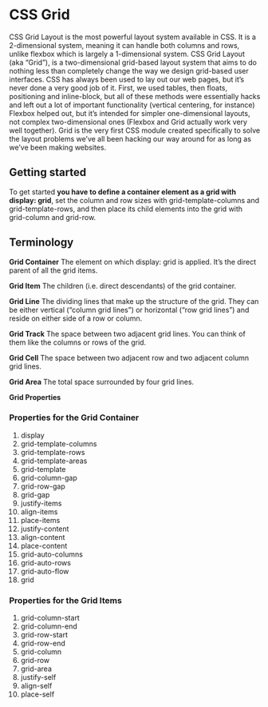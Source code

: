 # CSS Grid

CSS Grid Layout is the most powerful layout system available in CSS. It is a 2-dimensional system, meaning it can handle both columns and rows, unlike flexbox which is largely a 1-dimensional system. CSS Grid Layout (aka “Grid”), is a two-dimensional grid-based layout system that aims to do nothing less than completely change the way we design grid-based user interfaces. CSS has always been used to lay out our web pages, but it’s never done a very good job of it. First, we used tables, then floats, positioning and inline-block, but all of these methods were essentially hacks and left out a lot of important functionality (vertical centering, for instance)
 Flexbox helped out, but it’s intended for simpler one-dimensional layouts, not complex two-dimensional ones (Flexbox and Grid actually work very well together). Grid is the very first CSS module created specifically to solve the layout problems we’ve all been hacking our way around for as long as we’ve been making websites.


## Getting started

To get started **you have to define a container element as a grid with display: grid**, set the column and row sizes with grid-template-columns and grid-template-rows, and then place its child elements into the grid with grid-column and grid-row.

## Terminology

**Grid Container**
The element on which display: grid is applied. It’s the direct parent of all the grid items. 

**Grid Item**
The children (i.e. direct descendants) of the grid container.

**Grid Line**
The dividing lines that make up the structure of the grid. They can be either vertical (“column grid lines”) or horizontal (“row grid lines”) and reside on either side of a row or column.

**Grid Track**
The space between two adjacent grid lines. You can think of them like the columns or rows of the grid.

**Grid Cell**
The space between two adjacent row and two adjacent column grid lines.

**Grid Area**
The total space surrounded by four grid lines.

**Grid Properties**

### Properties for the Grid Container

1. display
2. grid-template-columns
3. grid-template-rows
4. grid-template-areas
5. grid-template
6. grid-column-gap
7. grid-row-gap
8. grid-gap
9. justify-items                                                   
10. align-items                                     
11. place-items                                                 
12. justify-content
13. align-content
14. place-content
15. grid-auto-columns
16. grid-auto-rows
17. grid-auto-flow
18. grid


### Properties for the Grid Items

1. grid-column-start
2. grid-column-end
3. grid-row-start
4. grid-row-end
5. grid-column
6. grid-row
7. grid-area
8. justify-self
9. align-self
10. place-self